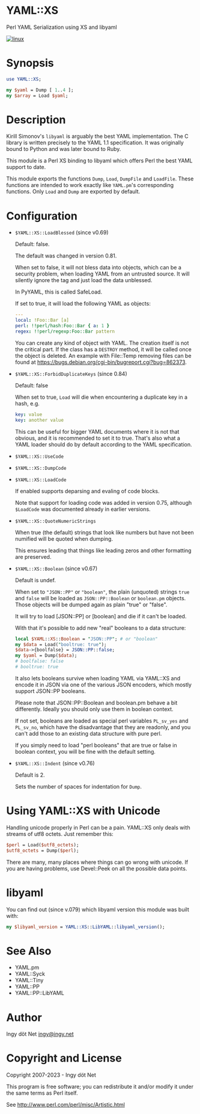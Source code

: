YAML::XS
========

Perl YAML Serialization using XS and libyaml


[![linux](
https://github.com/ingydotnet/yaml-libyaml-pm/actions/workflows/linux.yml/badge.svg)](
https://github.com/ingydotnet/yaml-libyaml-pm/actions/workflows/linux.yml)


# Synopsis

```perl
use YAML::XS;

my $yaml = Dump [ 1..4 ];
my $array = Load $yaml;
```


# Description

Kirill Simonov's `libyaml` is arguably the best YAML implementation.
The C library is written precisely to the YAML 1.1 specification.
It was originally bound to Python and was later bound to Ruby.

This module is a Perl XS binding to libyaml which offers Perl the best YAML
support to date.

This module exports the functions `Dump`, `Load`, `DumpFile` and `LoadFile`.
These functions are intended to work exactly like `YAML.pm`'s corresponding
functions.
Only `Load` and `Dump` are exported by default.


# Configuration

* `$YAML::XS::LoadBlessed` (since v0.69)

  Default: false.

  The default was changed in version 0.81.

  When set to false, it will not bless data into objects, which can be
  a security problem, when loading YAML from an untrusted source.
  It will silently ignore the tag and just load the data unblessed.

  In PyYAML, this is called SafeLoad.

  If set to true, it will load the following YAML as objects:

  ```yaml
  ---
  local: !Foo::Bar [a]
  perl: !!perl/hash:Foo::Bar { a: 1 }
  regex: !!perl/regexp:Foo::Bar pattern
  ```

  You can create any kind of object with YAML.
  The creation itself is not the critical part.
  If the class has a `DESTROY` method, it will be called once the object is
  deleted.
  An example with File::Temp removing files can be found at
  <https://bugs.debian.org/cgi-bin/bugreport.cgi?bug=862373>.

* `$YAML::XS::ForbidDuplicateKeys` (since 0.84)

  Default: false

  When set to true, `Load` will die when encountering a duplicate key in a
  hash, e.g.

  ```yaml
  key: value
  key: another value
  ```

  This can be useful for bigger YAML documents where it is not that obvious,
  and it is recommended to set it to true.
  That's also what a YAML loader should do by default according to the YAML
  specification.

* `$YAML::XS::UseCode`

* `$YAML::XS::DumpCode`

* `$YAML::XS::LoadCode`

  If enabled supports deparsing and evaling of code blocks.

  Note that support for loading code was added in version 0.75, although
  `$LoadCode` was documented already in earlier versions.

* `$YAML::XS::QuoteNumericStrings`

  When true (the default) strings that look like numbers but have not been
  numified will be quoted when dumping.

  This ensures leading that things like leading zeros and other formatting are
  preserved.

* `$YAML::XS::Boolean` (since v0.67)

  Default is undef.

  When set to `"JSON::PP"` or `"boolean"`, the plain (unquoted) strings `true`
  and `false` will be loaded as `JSON::PP::Boolean` or `boolean.pm` objects.
  Those objects will be dumped again as plain "true" or "false".

  It will try to load [JSON::PP] or [boolean] and die if it can't be loaded.

  With that it's possible to add new "real" booleans to a data structure:

  ```perl
  local $YAML::XS::Boolean = "JSON::PP"; # or "boolean"
  my $data = Load("booltrue: true");
  $data->{boolfalse} = JSON::PP::false;
  my $yaml = Dump($data);
  # boolfalse: false
  # booltrue: true
  ```

  It also lets booleans survive when loading YAML via YAML::XS and encode it in
  JSON via one of the various JSON encoders, which mostly support JSON::PP
  booleans.

  Please note that JSON::PP::Boolean and boolean.pm behave a bit differently.
  Ideally you should only use them in boolean context.

  If not set, booleans are loaded as special perl variables `PL_sv_yes` and
  `PL_sv_no`, which have the disadvantage that they are readonly, and you
  can't add those to an existing data structure with pure perl.

  If you simply need to load "perl booleans" that are true or false in boolean
  context, you will be fine with the default setting.


* `$YAML::XS::Indent` (since v0.76)

  Default is 2.

  Sets the number of spaces for indentation for `Dump`.


# Using YAML::XS with Unicode

Handling unicode properly in Perl can be a pain.
YAML::XS only deals with streams of utf8 octets.
Just remember this:

```perl
$perl = Load($utf8_octets);
$utf8_octets = Dump($perl);
```

There are many, many places where things can go wrong with unicode.
If you are having problems, use Devel::Peek on all the possible data points.

# libyaml

You can find out (since v.079) which libyaml version this module was built with:

```perl
my $libyaml_version = YAML::XS::LibYAML::libyaml_version();
```


# See Also

* YAML.pm
* YAML::Syck
* YAML::Tiny
* YAML::PP
* YAML::PP::LibYAML


# Author

Ingy döt Net <ingy@ingy.net>

# Copyright and License

Copyright 2007-2023 - Ingy döt Net

This program is free software; you can redistribute it and/or modify it under
the same terms as Perl itself.

See <http://www.perl.com/perl/misc/Artistic.html>

